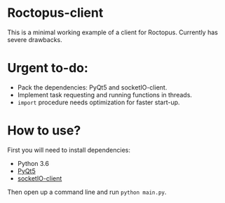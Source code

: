 # Roctopus-client
This is a minimal working example of a client for Roctopus. Currently has severe drawbacks.

# Urgent to-do:
* Pack the dependencies: PyQt5 and socketIO-client.
* Implement task requesting and running functions in threads.
* `import` procedure needs optimization for faster start-up.

# How to use?

First you will need to install dependencies:

* Python 3.6
* [PyQt5](https://pypi.python.org/pypi/PyQt5)
* [socketIO-client](https://pypi.python.org/pypi/socketIO-client)

Then open up a command line and run `python main.py`.